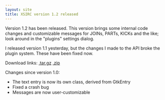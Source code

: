 ```yaml
---
layout: site
title: XSIRC version 1.2 released
---
```


Version 1.2 has been released. This version brings some internal code changes and
customizable messages for JOINs, PARTs, KICKs and the like; look around in the
"plugins"
settings dialog.

I released version 1.1 yesterday, but the changes I made to the API broke the plugin
system. These have been fixed now.

Download links: [.tar.gz](https://github.com/NieXS/XSIRC/tarball/v1.2) [.zip](https://github.com/NieXS/XSIRC/zipball/v1.2)

Changes since version 1.0:

* The text entry is now its own class, derived from GtkEntry
* Fixed a crash bug
* Messages are now user-customizable

